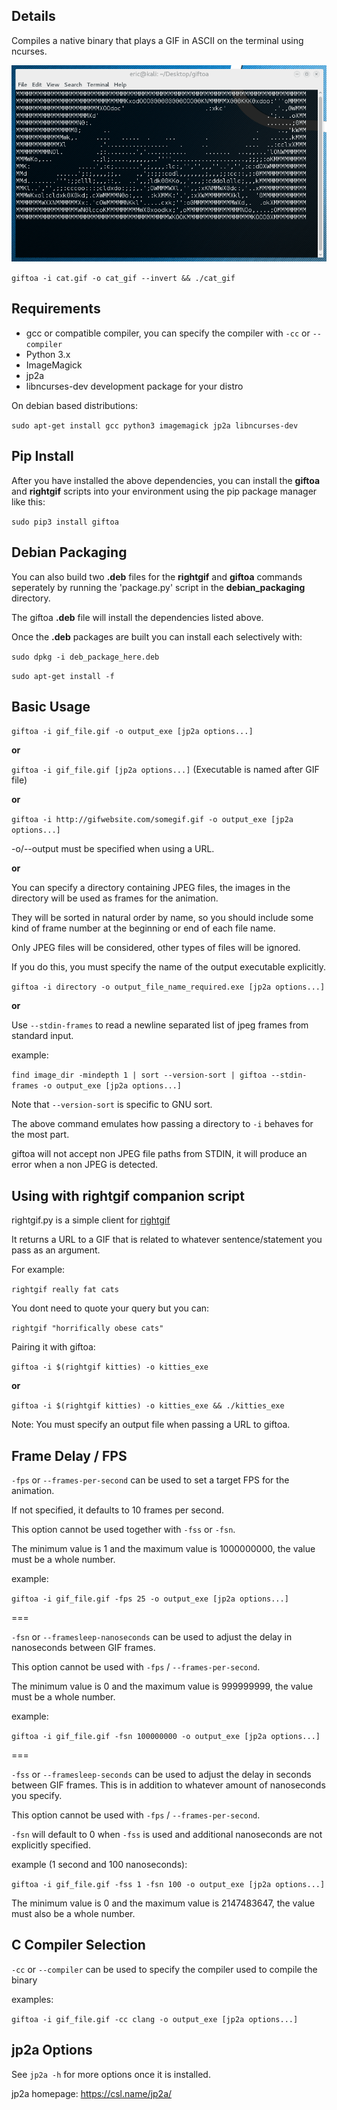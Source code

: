 ## Details

Compiles a native binary that plays a GIF in ASCII on the terminal using ncurses.

![Demo](https://github.com/Teriks/giftoa/raw/master/readme_demo.gif)


`giftoa -i cat.gif -o cat_gif --invert && ./cat_gif`


## Requirements

* gcc or compatible compiler, you can specify the compiler with `-cc` or `--compiler`
* Python 3.x
* ImageMagick
* jp2a
* libncurses-dev development package for your distro

On debian based distributions:

`sudo apt-get install gcc python3 imagemagick jp2a libncurses-dev`


## Pip Install

After you have installed the above dependencies, you can install the **giftoa** and **rightgif**
scripts into your environment using the pip package manager like this:

`sudo pip3 install giftoa`


## Debian Packaging


You can also build two **.deb** files for the **rightgif** and **giftoa** commands seperately
by running the 'package.py' script in the **debian_packaging** directory.

The giftoa **.deb** file will install the dependencies listed above.

Once the **.deb** packages are built you can install each selectively with:

`sudo dpkg -i deb_package_here.deb`

`sudo apt-get install -f`


## Basic Usage

`giftoa -i gif_file.gif -o output_exe [jp2a options...]`

**or**

`giftoa -i gif_file.gif [jp2a options...]`  (Executable is named after GIF file)

**or**

`giftoa -i http://gifwebsite.com/somegif.gif -o output_exe [jp2a options...]`  

-o/--output must be specified when using a URL.

**or**

You can specify a directory containing JPEG files, the images in the directory
will be used as frames for the animation.

They will be sorted in natural order by name, so you should include some kind of
frame number at the beginning or end of each file name.

Only JPEG files will be considered, other types of files will be ignored.

If you do this, you must specify the name of the output executable explicitly.


`giftoa -i directory -o output_file_name_required.exe [jp2a options...]`


**or**

Use `--stdin-frames` to read a newline separated list of jpeg frames from standard input.

example:

`find image_dir -mindepth 1 | sort --version-sort | giftoa --stdin-frames -o output_exe [jp2a options...]`

Note that `--version-sort` is specific to GNU sort.

The above command emulates how passing a directory to `-i` behaves for the most part.

giftoa will not accept non JPEG file paths from STDIN, it will produce an error when a non JPEG is detected.



## Using with rightgif companion script

rightgif.py is a simple client for [rightgif](https://rightgif.com)

It returns a URL to a GIF that is related to whatever sentence/statement you pass as an argument.


For example:

`rightgif really fat cats`


You dont need to quote your query but you can:


`rightgif "horrifically obese cats"`


Pairing it with giftoa:


`giftoa -i $(rightgif kitties) -o kitties_exe`


**or**

`giftoa -i $(rightgif kitties) -o kitties_exe && ./kitties_exe`


Note: You must specify an output file when passing a URL to giftoa.


## Frame Delay / FPS


`-fps` or `--frames-per-second` can be used to set a target FPS for the animation.

If not specified, it defaults to 10 frames per second.

This option cannot be used together with `-fss` or `-fsn`.

The minimum value is 1 and the maximum value is 1000000000, the value must be a whole number.


example:

`giftoa -i gif_file.gif -fps 25 -o output_exe [jp2a options...]`


===


`-fsn` or `--framesleep-nanoseconds` can be used to adjust the delay in nanoseconds between GIF frames.

This option cannot be used with `-fps` / `--frames-per-second`.


The minimum value is 0 and the maximum value is 999999999, the value must be a whole number.


example:

`giftoa -i gif_file.gif -fsn 100000000 -o output_exe [jp2a options...]`


===


`-fss` or `--framesleep-seconds` can be used to adjust the delay in seconds between GIF frames.
This is in addition to whatever amount of nanoseconds you specify.

This option cannot be used with `-fps` / `--frames-per-second`.

`-fsn` will default to 0 when `-fss` is used and additional nanoseconds are not explicitly specified.


example (1 second and 100 nanoseconds):

`giftoa -i gif_file.gif -fss 1 -fsn 100 -o output_exe [jp2a options...]`


The minimum value is 0 and the maximum value is 2147483647, the value must also be a whole number.


## C Compiler Selection


`-cc` or `--compiler` can be used to specify the compiler used to compile the binary

examples:

`giftoa -i gif_file.gif -cc clang -o output_exe [jp2a options...]`


## jp2a Options


See `jp2a -h` for more options once it is installed.

jp2a homepage: https://csl.name/jp2a/
